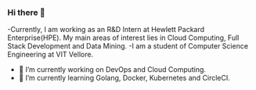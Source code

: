 ### Hi there 👋

-Currently, I am working as an R&D Intern at Hewlett Packard Enterprise(HPE). My main areas of interest lies in Cloud Computing, Full Stack Development and Data Mining. 
-I am a student of Computer Science Engineering at VIT Vellore.

- 🔭 I’m currently working on DevOps and Cloud Computing.
- 🌱 I’m currently learning Golang, Docker, Kubernetes and CircleCI.
<!--
**ShaunakSensarma/ShaunakSensarma** is a ✨ _special_ ✨ repository because its `README.md` (this file) appears on your GitHub profile.

Here are some ideas to get you started:

- 👯 I’m looking to collaborate on ...
- 🤔 I’m looking for help with ...
- 💬 Ask me about ...
- 📫 How to reach me: ...
- 😄 Pronouns: ...
- ⚡ Fun fact: ...
-->
